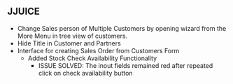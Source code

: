 JJUICE
------

- Change Sales person of Multiple Customers by opening wizard from the More Menu in tree view of customers. 
- Hide Title in Customer and Partners
- Interface for creating Sales Order from Customers Form
	* Added Stock Check Availability Functionality
		* ISSUE SOLVED: The inout fields remained red after repeated click on check availability button 
	


